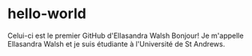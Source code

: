 # hello-world
Celui-ci est le premier GitHub d'Ellasandra Walsh
Bonjour! Je m'appelle Ellasandra Walsh et je suis étudiante à l'Université de St Andrews.
